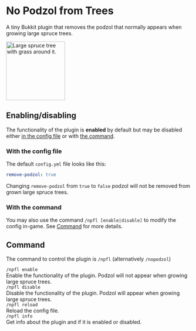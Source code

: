 # No Podzol from Trees

A tiny Bukkit plugin that removes the podzol that normally appears when growing large spruce trees.  

<img alt="Large spruce tree with grass around it." src="https://github.com/OliTheHoodieBoi/PodzolCleanser/raw/main/icon.png" width="160" height="160" />

## Enabling/disabling

The functionality of the plugin is **enabled** by default but may be disabled either [in the config file](#with-the-config-file) or with [the command](#command).  

### With the config file

The default `config.yml` file looks like this:  

```yml
remove-podzol: true

```

Changing `remove-podzol` from `true` to `false` podzol will not be removed from grown large spruce trees.  

### With the command

You may also use the command `/npfl [enable|disable]` to modify the config in-game.
See [Command](#command) for more details.  

## Command

The command to control the plugin is `/npfl` (alternatively `/nopodzol`)

`/npfl enable`  
Enable the functionality of the plugin. Podzol will not appear when growing large spruce trees.  
`/npfl disable`  
Disable the functionality of the plugin. Podzol will appear when growing large spruce trees.  
`/npfl reload`  
Reload the config file.  
`/npfl info`  
Get info about the plugin and if it is enabled or disabled.  
